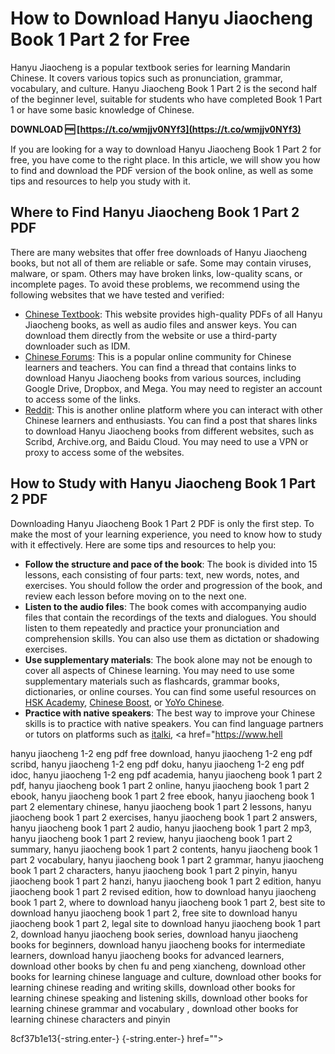 
 
# How to Download Hanyu Jiaocheng Book 1 Part 2 for Free
 
Hanyu Jiaocheng is a popular textbook series for learning Mandarin Chinese. It covers various topics such as pronunciation, grammar, vocabulary, and culture. Hanyu Jiaocheng Book 1 Part 2 is the second half of the beginner level, suitable for students who have completed Book 1 Part 1 or have some basic knowledge of Chinese.
 
**DOWNLOAD 🆓 [https://t.co/wmjjv0NYf3](https://t.co/wmjjv0NYf3)**


 
If you are looking for a way to download Hanyu Jiaocheng Book 1 Part 2 for free, you have come to the right place. In this article, we will show you how to find and download the PDF version of the book online, as well as some tips and resources to help you study with it.
 
## Where to Find Hanyu Jiaocheng Book 1 Part 2 PDF
 
There are many websites that offer free downloads of Hanyu Jiaocheng books, but not all of them are reliable or safe. Some may contain viruses, malware, or spam. Others may have broken links, low-quality scans, or incomplete pages. To avoid these problems, we recommend using the following websites that we have tested and verified:
 
- [Chinese Textbook](https://www.chinesetextbook.net/hanyu-jiaocheng-book-1-part-2-pdf/): This website provides high-quality PDFs of all Hanyu Jiaocheng books, as well as audio files and answer keys. You can download them directly from the website or use a third-party downloader such as IDM.
- [Chinese Forums](https://www.chinese-forums.com/forums/topic/58123-hanyu-jiaocheng-textbooks/): This is a popular online community for Chinese learners and teachers. You can find a thread that contains links to download Hanyu Jiaocheng books from various sources, including Google Drive, Dropbox, and Mega. You may need to register an account to access some of the links.
- [Reddit](https://www.reddit.com/r/ChineseLanguage/comments/9z3q8y/hanyu_jiaocheng_books_pdf/): This is another online platform where you can interact with other Chinese learners and enthusiasts. You can find a post that shares links to download Hanyu Jiaocheng books from different websites, such as Scribd, Archive.org, and Baidu Cloud. You may need to use a VPN or proxy to access some of the websites.

## How to Study with Hanyu Jiaocheng Book 1 Part 2 PDF
 
Downloading Hanyu Jiaocheng Book 1 Part 2 PDF is only the first step. To make the most of your learning experience, you need to know how to study with it effectively. Here are some tips and resources to help you:

- **Follow the structure and pace of the book**: The book is divided into 15 lessons, each consisting of four parts: text, new words, notes, and exercises. You should follow the order and progression of the book, and review each lesson before moving on to the next one.
- **Listen to the audio files**: The book comes with accompanying audio files that contain the recordings of the texts and dialogues. You should listen to them repeatedly and practice your pronunciation and comprehension skills. You can also use them as dictation or shadowing exercises.
- **Use supplementary materials**: The book alone may not be enough to cover all aspects of Chinese learning. You may need to use some supplementary materials such as flashcards, grammar books, dictionaries, or online courses. You can find some useful resources on [HSK Academy](https://www.hsk.academy/en), [Chinese Boost](https://www.chineseboost.com/), or [YoYo Chinese](https://www.yoyochinese.com/).
- **Practice with native speakers**: The best way to improve your Chinese skills is to practice with native speakers. You can find language partners or tutors on platforms such as [italki](https://www.italki.com/), <a href="https://www.hell</p>
<p>hanyu jiaocheng 1-2 eng pdf free download, 
hanyu jiaocheng 1-2 eng pdf scribd, 
hanyu jiaocheng 1-2 eng pdf doku, 
hanyu jiaocheng 1-2 eng pdf idoc, 
hanyu jiaocheng 1-2 eng pdf academia, 
hanyu jiaocheng book 1 part 2 pdf, 
hanyu jiaocheng book 1 part 2 online, 
hanyu jiaocheng book 1 part 2 ebook, 
hanyu jiaocheng book 1 part 2 free ebook, 
hanyu jiaocheng book 1 part 2 elementary chinese, 
hanyu jiaocheng book 1 part 2 lessons, 
hanyu jiaocheng book 1 part 2 exercises, 
hanyu jiaocheng book 1 part 2 answers, 
hanyu jiaocheng book 1 part 2 audio, 
hanyu jiaocheng book 1 part 2 mp3, 
hanyu jiaocheng book 1 part 2 review, 
hanyu jiaocheng book 1 part 2 summary, 
hanyu jiaocheng book 1 part 2 contents, 
hanyu jiaocheng book 1 part 2 vocabulary, 
hanyu jiaocheng book 1 part 2 grammar, 
hanyu jiaocheng book 1 part 2 characters, 
hanyu jiaocheng book 1 part 2 pinyin, 
hanyu jiaocheng book 1 part 2 hanzi, 
hanyu jiaocheng book 1 part 2 edition, 
hanyu jiaocheng book 1 part 2 revised edition, 
how to download hanyu jiaocheng book 1 part 2, 
where to download hanyu jiaocheng book 1 part 2, 
best site to download hanyu jiaocheng book 1 part 2, 
free site to download hanyu jiaocheng book 1 part 2, 
legal site to download hanyu jiaocheng book 1 part 2, 
download hanyu jiaocheng book series, 
download hanyu jiaocheng books for beginners, 
download hanyu jiaocheng books for intermediate learners, 
download hanyu jiaocheng books for advanced learners, 
download other books by chen fu and peng xiancheng, 
download other books for learning chinese language and culture, 
download other books for learning chinese reading and writing skills, 
download other books for learning chinese speaking and listening skills, 
download other books for learning chinese grammar and vocabulary , 
download other books for learning chinese characters and pinyin</p> 8cf37b1e13{-string.enter-}
{-string.enter-} href=""></a href="https://www.hell</p>
<p>hanyu jiaocheng 1-2 eng pdf free download, 
hanyu jiaocheng 1-2 eng pdf scribd, 
hanyu jiaocheng 1-2 eng pdf doku, 
hanyu jiaocheng 1-2 eng pdf idoc, 
hanyu jiaocheng 1-2 eng pdf academia, 
hanyu jiaocheng book 1 part 2 pdf, 
hanyu jiaocheng book 1 part 2 online, 
hanyu jiaocheng book 1 part 2 ebook, 
hanyu jiaocheng book 1 part 2 free ebook, 
hanyu jiaocheng book 1 part 2 elementary chinese, 
hanyu jiaocheng book 1 part 2 lessons, 
hanyu jiaocheng book 1 part 2 exercises, 
hanyu jiaocheng book 1 part 2 answers, 
hanyu jiaocheng book 1 part 2 audio, 
hanyu jiaocheng book 1 part 2 mp3, 
hanyu jiaocheng book 1 part 2 review, 
hanyu jiaocheng book 1 part 2 summary, 
hanyu jiaocheng book 1 part 2 contents, 
hanyu jiaocheng book 1 part 2 vocabulary, 
hanyu jiaocheng book 1 part 2 grammar, 
hanyu jiaocheng book 1 part 2 characters, 
hanyu jiaocheng book 1 part 2 pinyin, 
hanyu jiaocheng book 1 part 2 hanzi, 
hanyu jiaocheng book 1 part 2 edition, 
hanyu jiaocheng book 1 part 2 revised edition, 
how to download hanyu jiaocheng book 1 part 2, 
where to download hanyu jiaocheng book 1 part 2, 
best site to download hanyu jiaocheng book 1 part 2, 
free site to download hanyu jiaocheng book 1 part 2, 
legal site to download hanyu jiaocheng book 1 part 2, 
download hanyu jiaocheng book series, 
download hanyu jiaocheng books for beginners, 
download hanyu jiaocheng books for intermediate learners, 
download hanyu jiaocheng books for advanced learners, 
download other books by chen fu and peng xiancheng, 
download other books for learning chinese language and culture, 
download other books for learning chinese reading and writing skills, 
download other books for learning chinese speaking and listening skills, 
download other books for learning chinese grammar and vocabulary , 
download other books for learning chinese characters and pinyin</p> 8cf37b1e13{-string.enter-}
{-string.enter-}>